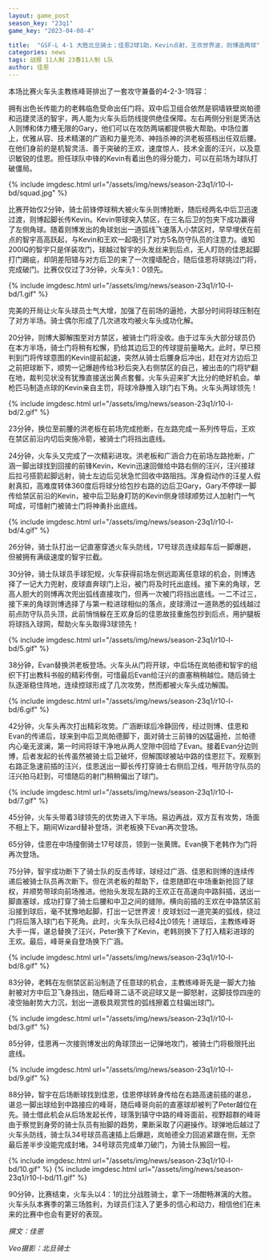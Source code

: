 ```yaml
---
layout: game_post
season_key: "23q1"
game_key: "2023-04-08-4"

title:  "GSF-L 4-1 大胜北旦骑士；佳恩2球1助，Kevin点射，王欢世界波，则博造两球"
categories: news
tags: 战报 11人制 23春11人制 L队
author: 佳恩
---
```

本场比赛火车头主教练峰哥排出了一套攻守兼备的4-2-3-1阵容：

拥有出色长传能力的老韩临危受命出任门将。双中后卫组合依然是铜墙铁壁岚帕德和迅捷灵活的智宇，两人能为火车头后防线提供绝佳保障。左右两侧分别是煲汤达人则博和体力槽无限的Gary，他们可以在攻防两端都提供极大帮助。中场位置上，优雅从容、技术精湛的广涵和力量充沛、神挡杀神的洪老板搭档出任双后腰。在他们身前的是机智灵活、善于突破的王欢，速度惊人、技术全面的汪兴，以及意识敏锐的佳恩。担任球队中锋的Kevin有着出色的得分能力，可以在前场为球队打破僵局。

{% include imgdesc.html url="/assets/img/news/season-23q1/r10-l-bd/squad.jpg" %}

比赛开始仅2分钟，骑士前锋停球稍大被火车头则博抢断，随后经两名中后卫迅速过渡，则博起脚长传Kevin。Kevin带球突入禁区，在三名后卫的包夹下成功赢得了左侧角球。随着则博发出的角球划出一道弧线飞速落入小禁区时，早早埋伏在前点的智宇高高跃起，与Kevin和王欢一起吸引了对方5名防守队员的注意力。谁知200IQ的智宇只是佯装攻门，球越过智宇的头发丝来到后点，无人盯防的佳恩起脚打门踢疵，却阴差阳错与对方后卫的来了一次撞墙配合，随后佳恩将球挑过门将，完成破门。比赛仅仅过了3分钟，火车头1：0领先。

{% include imgdesc.html url="/assets/img/news/season-23q1/r10-l-bd/1.gif" %}

完美的开局让火车头球员士气大增，加强了在前场的逼抢，大部分时间将球压制在了对方半场。骑士偶尔形成了几次进攻均被火车头成功化解。

20分钟，则博大脚解围至对方禁区，被骑士门将没收。由于过车头大部分球员仍在本方半场，骑士门将稍有松懈，扔给其边后卫的传球提前量略大。此时，早已预判到门将传球意图的Kevin提前起速，突然从骑士后腰身后冲出，赶在对方边后卫之前把球断下，顺势一记爆趟传给3秒后突入右侧禁区的自己，被出击的门将铲翻在地，裁判见状没有犹豫直接送出黄点套餐。火车头迎来扩大比分的绝好机会。单枪匹马制造点球的Kevin亲自主罚，将球冷静推入球门右下角。火车头两球领先！

{% include imgdesc.html url="/assets/img/news/season-23q1/r10-l-bd/2.gif" %}

23分钟，换位至前腰的洪老板在前场完成抢断，在左路完成一系列传导后，王欢在禁区前沿内切后突施冷箭，被骑士门将挡出底线。

24分钟，火车头又完成了一次精彩进攻。洪老板和广涵合力在前场左路抢断，广涵一脚出球找到回接的前锋Kevin，Kevin迅速回做给中路右侧的汪兴，汪兴接球后拉弓搭箭起脚远射，骑士左边后见状急忙回收中路阻挡。浑身假动作的汪星人假射真扣，高难度转体360度后将球分给包抄右路的边后卫Gary，Gary不停球一脚传给禁区前沿的Kevin，被中后卫贴身盯防的Kevin侧身领球顺势过人加射门一气呵成，可惜射门被骑士门将神勇扑出底线。

{% include imgdesc.html url="/assets/img/news/season-23q1/r10-l-bd/4.gif" %}

26分钟，骑士队打出一记直塞穿透火车头防线，17号球员连续超车后一脚爆趟，但被拥有满级速度的智宇拦截。

30分钟，骑士队球员手球犯规，火车获得前场左侧远距离任意球的机会，则博选择了一记大力兜射，皮球直奔球门上沿，被门将及时托出底线。接下来的角球，艺高人胆大的则博再次兜出弧线直接攻门，但再一次被门将挡出底线。一二不过三，接下来的角球则博选择了与第一粒进球相似的落点，皮球滑过一道熟悉的弧线越过前点防守队员头顶，此前悄悄躲在王欢身后的佳恩故技重施包抄到后点，用护腿板将球挡入球网，帮助火车头取得3球领先！

{% include imgdesc.html url="/assets/img/news/season-23q1/r10-l-bd/5.gif" %}

38分钟，Evan替换洪老板登场。火车头从门将开球，中后场在岚帕德和智宇的组织下打出教科书般的精彩传倒，可惜最后Evan给汪兴的直塞稍稍越位。随后骑士队逐渐稳住阵地，连续控球形成了几次攻势，然而都被火车头成功解围。

{% include imgdesc.html url="/assets/img/news/season-23q1/r10-l-bd/6.gif" %}

42分钟，火车头再次打出精彩攻势。广涵断球后冷静回传，经过则博、佳恩和Evan的传递后，球来到中后卫岚帕德脚下，面对骑士三前锋的凶猛逼抢，兰帕德内心毫无波澜，第一时间将球干净地从两人空隙中回给了Evan。接着Evan分边则博，后者发起的长传虽然被骑士后卫破坏，但解围球被站中路的佳恩拦下。观察到右路正急速前插的汪兴，佳恩送出一脚长传打穿骑士右侧后卫线，甩开防守队员的汪兴拍马赶到，可惜随后的射门稍稍偏出了球门。

{% include imgdesc.html url="/assets/img/news/season-23q1/r10-l-bd/7.gif" %}

45分钟，火车头带着3球领先的优势进入下半场。易边再战，双方互有攻势，场面不相上下。期间Wizard替补登场，洪老板换下Evan再次登场。

65分钟，佳恩在中场撞倒骑士17号球员，领到一张黄牌。Evan换下老韩作为门将再次登场。

75分钟，智宇成功断下了骑士队的反击传球，球经过广涵、佳恩和则博的连续传递后被骑士队员再次断下。但在洪老板的帮助下，佳恩随即在中场重新抢回了球权，并顺势带球向前场推进。他抬头发现左路的王欢正在高速向中路斜插，送出一脚直塞球，成功打穿了骑士后腰和中卫之间的缝隙。横向前插的王欢在中路禁区前沿接到球后，毫不犹豫地起脚，打出一记世界波！皮球划过一道完美的弧线，绕过门将后落入球门右下死角。此时，火车头队已经4比0领先！进球后，主教练峰哥大手一挥，谌总替换了汪兴，Peter换下了Kevin，老韩则换下了打入精彩进球的王欢。最后，峰哥亲自登场换下广涵。

{% include imgdesc.html url="/assets/img/news/season-23q1/r10-l-bd/8.gif" %}

83分钟，老韩在左侧禁区前沿制造了任意球的机会，主教练峰哥先是一脚大力抽射被对方中后卫飞身挡出，随后峰哥二话不说迎球又是一脚怒射，这脚技惊四座的凌空抽射势大力沉，划出一道极具观赏性的弧线擦着立柱偏出球门。

{% include imgdesc.html url="/assets/img/news/season-23q1/r10-l-bd/3.gif" %}

85分钟，佳恩再一次接则博发出的角球顶出一记弹地攻门，被骑士门将极限托出底线。

{% include imgdesc.html url="/assets/img/news/season-23q1/r10-l-bd/9.gif" %}

88分钟，智宇在后场断球找到佳恩，佳恩停球转身传给在右路高速前插的谌总，谌总一脚出球给到中路接应的峰哥，随后峰哥向前的直塞球却被判了Peter越位在先。骑士借此机会从后场发起长传，球落到镇守中路的峰哥面前，视野超群的峰哥由于察觉到身旁的骑士队员有抬脚的趋势，果断采取了闪避操作。球弹地后越过了火车头防线，骑士队34号球员高速插上后爆趟，岚帕德全力回追紧跟在侧，无奈最后差半步没能完成封堵。34号球员完成单刀破门，为骑士队搬回一程。

{% include imgdesc.html url="/assets/img/news/season-23q1/r10-l-bd/10.gif" %}
{% include imgdesc.html url="/assets/img/news/season-23q1/r10-l-bd/11.gif" %}

90分钟，比赛结束，火车头以4：1的比分战胜骑士，拿下一场酣畅淋漓的大胜。火车头队本赛季的第三场胜利，为球员们注入了更多的信心和动力，相信他们在未来的比赛中也会有更好的表现。


*撰文：佳恩*

*Veo摄影：北旦骑士*

